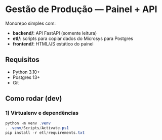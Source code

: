 # Gestão de Produção — Painel + API

Monorepo simples com:
- **backend/**: API FastAPI (somente leitura)
- **etl/**: scripts para copiar dados do Microsys para Postgres
- **frontend/**: HTML/JS estático do painel

## Requisitos
- Python 3.10+
- Postgres 13+
- Git

## Como rodar (dev)

### 1) Virtualenv e dependências
```powershell
python -m venv .venv
. .venv/Scripts/Activate.ps1
pip install -r etl/requirements.txt
